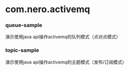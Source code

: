 # com.nero.activemq
### queue-sample
演示使用java api操作activemq的队列模式（点对点模式）
### topic-sample
演示使用java api操作activemq的主题模式（发布/订阅模式）